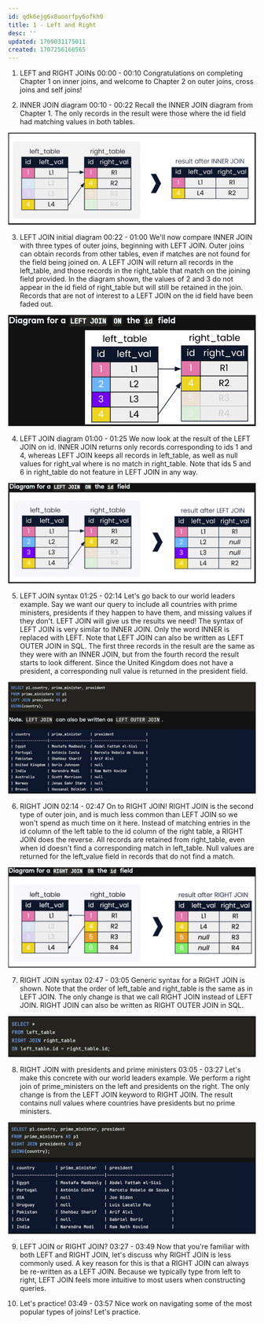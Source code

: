 ```yaml
---
id: qdk6ejg6x8uoorfpy6ofkh0
title: 1 - Left and Right
desc: ''
updated: 1709031175011
created: 1707256166565
---
```


1. LEFT and RIGHT JOINs
00:00 - 00:10
Congratulations on completing Chapter 1 on inner joins, and welcome to Chapter 2 on outer joins, cross joins and self joins!

2. INNER JOIN diagram
00:10 - 00:22
Recall the INNER JOIN diagram from Chapter 1. The only records in the result were those where the id field had matching values in both tables.

![alt text](image-129.png)

3. LEFT JOIN initial diagram
00:22 - 01:00
We'll now compare INNER JOIN with three types of outer joins, beginning with LEFT JOIN. Outer joins can obtain records from other tables, even if matches are not found for the field being joined on. A LEFT JOIN will return all records in the left_table, and those records in the right_table that match on the joining field provided. In the diagram shown, the values of 2 and 3 do not appear in the id field of right_table but will still be retained in the join. Records that are not of interest to a LEFT JOIN on the id field have been faded out.

![alt text](image-130.png)

4. LEFT JOIN diagram
01:00 - 01:25
We now look at the result of the LEFT JOIN on id. INNER JOIN returns only records corresponding to ids 1 and 4, whereas LEFT JOIN keeps all records in left_table, as well as null values for right_val where is no match in right_table. Note that ids 5 and 6 in right_table do not feature in LEFT JOIN in any way.

![alt text](image-131.png)

5. LEFT JOIN syntax
01:25 - 02:14
Let's go back to our world leaders example. Say we want our query to include all countries with prime ministers, presidents if they happen to have them, and missing values if they don't. LEFT JOIN will give us the results we need! The syntax of LEFT JOIN is very similar to INNER JOIN. Only the word INNER is replaced with LEFT. Note that LEFT JOIN can also be written as LEFT OUTER JOIN in SQL. The first three records in the result are the same as they were with an INNER JOIN, but from the fourth record the result starts to look different. Since the United Kingdom does not have a president, a corresponding null value is returned in the president field.

![alt text](image-132.png)

6. RIGHT JOIN
02:14 - 02:47
On to RIGHT JOIN! RIGHT JOIN is the second type of outer join, and is much less common than LEFT JOIN so we won't spend as much time on it here. Instead of matching entries in the id column of the left table to the id column of the right table, a RIGHT JOIN does the reverse. All records are retained from right_table, even when id doesn't find a corresponding match in left_table. Null values are returned for the left_value field in records that do not find a match.

![alt text](image-133.png)

7. RIGHT JOIN syntax
02:47 - 03:05
Generic syntax for a RIGHT JOIN is shown. Note that the order of left_table and right_table is the same as in LEFT JOIN. The only change is that we call RIGHT JOIN instead of LEFT JOIN. RIGHT JOIN can also be written as RIGHT OUTER JOIN in SQL.

![alt text](image-134.png)

8. RIGHT JOIN with presidents and prime ministers
03:05 - 03:27
Let's make this concrete with our world leaders example. We perform a right join of prime_ministers on the left and presidents on the right. The only change is from the LEFT JOIN keyword to RIGHT JOIN. The result contains null values where countries have presidents but no prime ministers.

![alt text](image-135.png)

9. LEFT JOIN or RIGHT JOIN?
03:27 - 03:49
Now that you're familiar with both LEFT and RIGHT JOIN, let's discuss why RIGHT JOIN is less commonly used. A key reason for this is that a RIGHT JOIN can always be re-written as a LEFT JOIN. Because we typically type from left to right, LEFT JOIN feels more intuitive to most users when constructing queries.

10. Let's practice!
03:49 - 03:57
Nice work on navigating some of the most popular types of joins! Let's practice.
